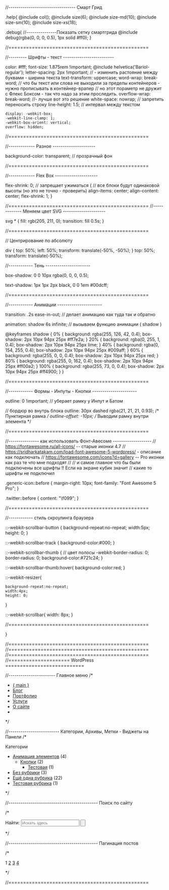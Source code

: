 //--------------------------------- Смарт Грид

.help{
  @include col();
  @include size(6);
  @include size-md(10);
  @include size-sm(10);
  @include size-xs(18);

  .debug{ //---------------Показать сетку смартгрида
    @include debug(rgba(0, 0, 0, 0.5), 1px solid #ff0);
  }

//================================================


//--------- Шрифты - текст -------------------------


  color: #fff;
  font-size: 1.875rem !important;
  @include helvetica('Bariol-regular');
  letter-spacing: 2px !important; // - изменить растояние между буквами - ширина текста
  text-transform: uppercase;
  word-wrap: break-word;  // что бы текст или слова не выходили за пределы контейнеров  - нужно прописывать в контейнер-врапер
  // но этот пораметр не дружит с Флекс Боксом - так что надо за этим проследить.
  overflow-wrap: break-word; //- лучше вот это решение
  white-space: nowrap; // запретить переносить строку
  line-height: 1.5; // интервал между текстом


    display: -webkit-box;
    -webkit-line-clamp: 1;
    -webkit-box-orient: vertical;
    overflow: hidden;

  

//================================================


//------------- Разное ---------------------

background-color: transparent; // прозрачный фон

//================================================



//------------- Flex Box ---------------------

flex-shrink: 0; // запрещает ужиматься
{ // все блоки будут одинаковой высоты (но это не точно - проверить)
  align-items: center;
  align-content: center;
  flex-shrink: 1;
}

//================================================
//------------- Меняем цвет SVG ---------------------

svg * {
  fill: rgb(205, 211, 0);
  transition: fill 0.5s;
}

//================================================


// Центрирование по абсолюту

div {
      top: 50%;
      left: 50%;
      transform: translate(-50%, -50%);
}
    top: 50%;
    transform: translate(-50%);



//------------ Тень ----------------------

  box-shadow: 0 0 10px rgba(0, 0, 0, 0.5);

  text-shadow: 1px 1px 2px black, 0 0 1em #00dcff;


//================================================




//------------ Анимации ----------------------


  transition: .2s ease-in-out;  // делает анимацию как туда так и обратно


  animation: shadow 6s infinite; // вызываем функцию анимации  ( shadow )

  @keyframes shadow {
    0% {
      background: rgba(255, 126, 42, 0.4);
      box-shadow: 2px 10px 94px 25px #ff7e2a; }
    20% {
      background: rgba(0, 255, 1, 0.4);
      box-shadow: 2px 10px 94px 25px lime; }
    40% {
      background: rgba(0, 154, 255, 0.4);
      box-shadow: 2px 10px 94px 25px #009aff; }
    60% {
      background: rgba(255, 0, 0, 0.4);
      box-shadow: 2px 10px 94px 25px red; }
    80% {
      background: rgba(255, 0, 162, 0.4);
      box-shadow: 2px 10px 94px 25px #ff00a2; }
    100% {
      background: rgba(255, 73, 0, 0.4);
      box-shadow: 2px 10px 94px 25px #ff4900; } }


//================================================



//------------ Формы - Инпуты - Кнопки ----------------------

  outline: 0 !important; // уберает рамку у Инпут и Батом


 // бордюр во внутрь блока
  outline: 30px dashed rgba(21, 21, 21, 0.93); /* Пунктирная рамка */
  outline-offset: -10px; /* Выводим рамку внутри элемента */



//================================================





//--------------- как использовать Фонт-Авесоме -------------------
 //  https://fontawesome.ru/all-icons/ -- старые иконки 4.7
//   https://sridharkatakam.com/load-font-awesome-5-wordpress/    - описание как подключать
  // https://fontawesome.com/icons?d=gallery   -- Pro иконки как раз те что мне подходят
//<i class="fa fa-history"></i>
// и самое главное что бы были подключены все шрифты !! Если на экране кубик значит
// какие то шрифты не подключил

  .generic-icon::before {
     margin-right: 10px;
     font-family: "Font Awesome 5 Pro";
   }

  .twitter::before {
    content: "\f099";
  }


//================================================




//------------ стиль скроулинга браузера


  ::-webkit-scrollbar-button {
    background-repeat:no-repeat;
    width:5px;
    height: 0;
  }

  ::-webkit-scrollbar-track {
    background-color:#000;
  }

  ::-webkit-scrollbar-thumb { // цвет полосы
    -webkit-border-radius: 0;
    border-radius: 0;
    background-color:#721c24;
  }

  ::-webkit-scrollbar-thumb:hover{
    background-color:red;
  }

  ::-webkit-resizer{

    background-repeat:no-repeat;
    width:4px;
    height: 0;
  }

  ::-webkit-scrollbar{
    width: 8px;
  }

//================================================

}

//================================================
//================================================
//================================================
//=====================  WordPress  ===========================


//----------------------- Главное меню
/*
<nav>
<ul class="header-menu">

<li id="menu-item-57" class="menu-item menu-item-type-post_type menu-item-object-page menu-item-home menu-item-57"><a href="" class="active">{ main }</a></li>
<li id="menu-item-40" class="menu-item menu-item-type-custom menu-item-object-custom menu-item-40"><a href="">Блог</a></li>
<li id="menu-item-58" class="menu-item menu-item-type-post_type menu-item-object-page menu-item-58"><a href="" class="">Портфолио</a></li>
<li id="menu-item-59" class="menu-item menu-item-type-post_type menu-item-object-page menu-item-59"><a href="" class="">Услуги</a></li>
<li id="menu-item-60" class="menu-item menu-item-type-post_type menu-item-object-page menu-item-60"><a href="">О сайте</a></li>

<li class="lamp" style="left: 0px; width: 88px;"><span></span></li>
</ul>
</nav>

*/

//------------------------- Категории, Архивы, Метки - Виджеты на Панели
/*

<div class="sl-categories widget_categories"><span>Категории</span>
		<ul>
	<li class="cat-item cat-item-17"><a href="">Анимация элементов</a> (4)
<ul class="children">
	<li class="cat-item cat-item-29"><a href="">Кнопки</a> (2)
	<ul class="children">
	<li class="cat-item cat-item-31"><a href="">Тестовая</a> (1)
</li>
	</ul>
</li>
</ul>
</li>
	<li class="cat-item cat-item-1"><a href="">Без рубрики</a> (3)
</li>
	<li class="cat-item cat-item-4"><a href="">Ещё одна рубрика</a> (22)
</li>
	<li class="cat-item cat-item-5"><a href="">Тестовая рубрика</a> (1)
</li>
		</ul>
</div>

 */

//-------------------------------------------- Поиск по сайту

/*

<div class="sl-categories widget_search"><form role="search" method="get" id="searchform" class="searchform" action="https://coderr.ru/">
				<div>
					<label class="screen-reader-text" for="s">Найти:</label>
					<input type="text" value="" name="s" id="s" placeholder="Искать здесь">
					<input type="submit" id="searchsubmit" value="">
				</div>
			</form></div>

 */

//-------------------------------------------- Пагинация постов

/*

<nav class="navigation pagination" role="navigation">
		<div class="nav-links"><span aria-current="page" class="page-numbers current">1</span>
<a class="page-numbers" href="">2</a>
<a class="page-numbers" href="">3</a>
<a class="page-numbers" href="">4</a>
<a class="next page-numbers" href=""><i class="fa fa-angle-double-right" aria-hidden="true"></i></a></div>
	</nav>

 */
















//================================================

